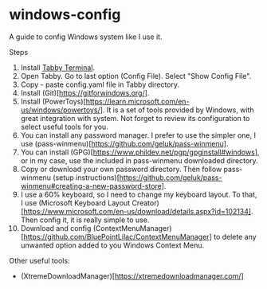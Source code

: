 # windows-config
A guide to config Windows system like I use it.

Steps
1. Install [Tabby Terminal](https://tabby.sh/).
2. Open Tabby. Go to last option (Config File). Select "Show Config File". 
3. Copy - paste config.yaml file in Tabby directory.
4. Install (Git)[https://gitforwindows.org/].
5. Install (PowerToys)[https://learn.microsoft.com/en-us/windows/powertoys/]. It is a set of tools provided by Windows, with great integration with system. Not forget to review its configuration to select useful tools for you.
6. You can install any password manager. I prefer to use the simpler one, I use (pass-winmenu)[https://github.com/geluk/pass-winmenu].
7. You can install (GPG)[https://www.phildev.net/pgp/gpginstall#windows], or in my case, use the included in pass-winmenu downloaded directory.
8. Copy or download your own password directory. Then follow pass-winmenu (setup instructions)[https://github.com/geluk/pass-winmenu#creating-a-new-password-store].
9. I use a 60% keyboard, so I need to change my keyboard layout. To that, I use (Microsoft Keyboard Layout Creator)[https://www.microsoft.com/en-us/download/details.aspx?id=102134]. Then config it, it is really simple to use.
10. Download and config (ContextMenuManager)[https://github.com/BluePointLilac/ContextMenuManager] to delete any unwanted option added to you Windows Context Menu.

Other useful tools:

- (XtremeDownloadManager)[https://xtremedownloadmanager.com/]
